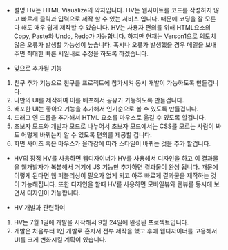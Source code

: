 - 설명
HV는 HTML Visualize의 약자입니다.
HV는 웹사이트를 코드를 작성하지 않고 빠르게 클릭과 입력으로 제작 할 수 있는 서비스 입니다.
때문에 코딩을 잘 모른다 해도 매우 쉽게 제작할 수 있습니다.
HV는 사용자 편의를 위해 HTML요소의 Copy, Paste와 Undo, Redo가 가능합니다.
하지만 현재는 Verson1으로 의도치 않은 오류가 발생할 가능성이 높습니다.
혹시나 오류가 발생했을 경우 메일을 보내주면 최대한 빠른 시일내로 수정을 하도록 하겠습니다.

- 앞으로 추가될 기능
1. 친구 추가 기능으로 친구를 프로젝트에 참가시켜 동시 개발이 가능하도록 만들겁니다.
2. 나만의 UI를 제작하여 이를 배포해서 공유가 가능하도록 만들겁니다.
3. 배포한 UI는 좋아요 기능을 추가해서 인기순으로 볼 수 있도록 만들겁니다.
4. 드래그 엔 드롭을 추가해서 HTML 요소를 마우스로 옮길 수 있도록 할겁니다.
5. 초보자 모드와 개발자 모드로 나누어서 초보자 모드에서는 
   CSS를 모르는 사람이 봐도 어떻게 바뀌는지 알 수 있도록 편의를 제공할 겁니다.
6. 화면 사이즈 혹은 마우스가 올라감에 따라 스타일이 바뀌는 것을 추가 할겁니다.

- HV의 장점
HV를 사용하면 웹디자이너가 HV를 사용해서 디자인을 하고 
이 결과물을 웹개발자가 복붙해서 거기에 JS 기능만 추가하면 결과물이 완성 됩니다.
때문에 이렇게 된다면 웹 퍼블리싱이 필요가 없게 되고
아주 빠르게 결과물을 제작하는 것이 가능해집니다.
또한 디자인을 할때 HV를 사용하면 모바일뷰와 웹뷰를 동시에 보면서 디자인이 가능합니다.

- HV 개발과 관련하여
1. HV는 7월 1일에 개발을 시작해서 9월 24일에 완성된 프로젝트입니다.
2. 개발은 처음부터 1인 개발로 혼자서 전부 제작을 했고 후에 웹디자이너를 고용해서 UI를 크게 변화시킬 계획이 있습니다.